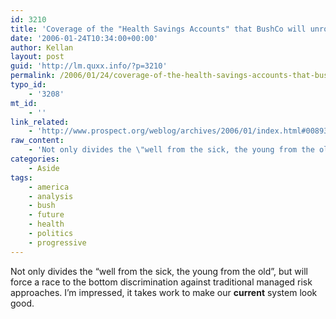 ```yaml
---
id: 3210
title: 'Coverage of the "Health Savings Accounts" that BushCo will unroll at the State of the Union'
date: '2006-01-24T10:34:00+00:00'
author: Kellan
layout: post
guid: 'http://lm.quxx.info/?p=3210'
permalink: /2006/01/24/coverage-of-the-health-savings-accounts-that-bushco-will-unroll-at-the-state-of-the-union/
typo_id:
    - '3208'
mt_id:
    - ''
link_related:
    - 'http://www.prospect.org/weblog/archives/2006/01/index.html#008934'
raw_content:
    - 'Not only divides the \"well from the sick, the young from the old\", but will force a race to the bottom discrimination against traditional managed risk approaches.  I\''m impressed, it takes work to make our **current** system look good.'
categories:
    - Aside
tags:
    - america
    - analysis
    - bush
    - future
    - health
    - politics
    - progressive
---
```


Not only divides the “well from the sick, the young from the old”, but will force a race to the bottom discrimination against traditional managed risk approaches. I’m impressed, it takes work to make our **current** system look good.